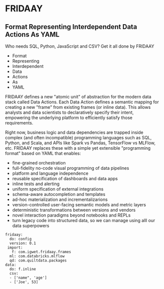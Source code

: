 # FRIDAAY
## Format Representing Interdependent Data Actions As YAML

Who needs SQL, Python, JavaScript and CSV?
Get it all done by FRIDAAY 

- Format
- Representing
- Interdependent 
- Data
- Actions
- As
- YAML

FRIDAAY defines a new "atomic unit" of 
abstraction for the modern data stack called Data Actions.  Each Data Action defines a semantic mapping for creating a new "frame" from existing frames (or inline data). This allows analysts and data scientists to declaratively specify their intent, empowering the underlying platform to efficiently satisfy those requirements. 

Right now, business logic and data dependencies are trapped inside complex (and often incompatible) programming languages such as SQL, Python, and Scala, and APIs like Spark vs Pandas, TensorFlow vs MLFlow, etc. FRIDAAY replaces these with a simple yet extensible "programming format" based on YAML that enables:
- fine-grained orchestration
- full-fidelity no-code visual programming of data pipelines
- platform and language independence 
- reusable specification of dashboards and data apps  
- inline tests and alerting
- uniform specification of external integrations
- schema-aware autocompletion and templates 
- ad-hoc materialization and incrementalizarions
- version-controlled user-facing semantic models and metric layers
- deterministic transformations between versions and vendors
- novel interaction paradigms beyond notebooks and REPLs
- turn legacy code into structured data, so we can manage using alll our data superpowers

```
fridaay:
  do: config
  version: 0.1
 import:
   f: com.igwet.fridaay.frames
  ml: com.databricks.mlflow
  qd: com.quiltdata.packages
data:
  do: f.inline
  csv:
  - ['name", 'age']
  - ['Joe', 53]
```
      
